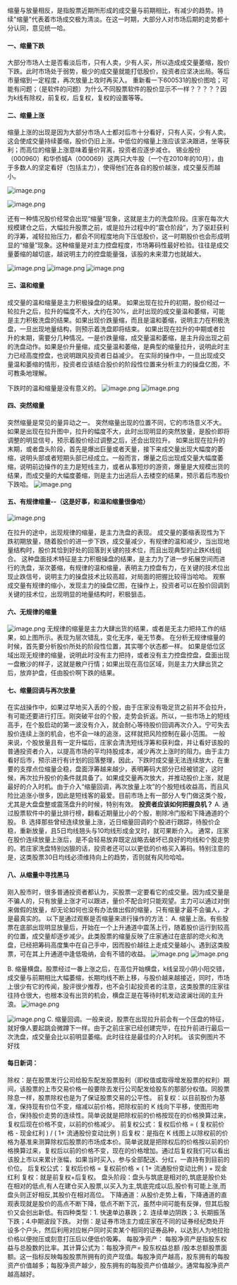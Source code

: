 缩量与放量相反，是指股票近期所形成的成交量与前期相比，有减少的趋势。持续"缩量"代表着市场成交极为清淡。在这一时期，大部分人对市场后期的走势都十分认同，意见统一哈。
#### 一、缩量下跌
大部分市场人士是否看淡后市，只有人卖，少有人买，所以造成成交量萎缩，股价下跌。此时市场处于弱势，极少的成交量就能打低股价，投资者应坚决出局。等后市量缩到一定程度，再次放量上攻时再买入。
重新看一下600531的股价图哈；可能有问题；（是软件的问题）为什么不同股票软件的股价显示不一样？？？？？因为k线有除权，前复权，后复权，复权的设置等等。
#### 二、缩量上涨
缩量上涨的出现是因为大部分市场人士都对后市十分看好，只有人买，少有人卖。这会使成交量持续萎缩，股价仍旧上涨。中低位的缩量上涨应该坚决跟进，坐等获利；而高位的缩量上涨意味着量价背离，投资者应逐步减仓。
锡业股份（000960）和华侨城A（000069）这两只大牛股（一个在2010年的10月），由于多数人的坚定看好（包括主力），使得他们在各自的股价越涨，成交量反而越小。

![image.png](https://upload-images.jianshu.io/upload_images/8195910-29eac89eb78d84e0.png?imageMogr2/auto-orient/strip%7CimageView2/2/w/1240)

![image.png](https://upload-images.jianshu.io/upload_images/8195910-27ba67ed01dd5f17.png?imageMogr2/auto-orient/strip%7CimageView2/2/w/1240)

还有一种情况股价经常会出现“缩量”现象，这就是主力的洗盘阶段。庄家在每次大规模建仓之后，大幅拉升股票之前，或是拉升过程中的“震仓阶段”，为了驱赶获利的浮筹，减轻拉抬压力，都会不同程度地向下压低股价，这一时期股价也会形成明显的“缩量”现象。这种缩量是对主力控盘程度，市场筹码性最好检验。往往是成交量萎缩的越切底，越说明主力的控盘能量强，该股的未来潜力也就越大。

![image.png](https://upload-images.jianshu.io/upload_images/8195910-ff6578178d3c1871.png?imageMogr2/auto-orient/strip%7CimageView2/2/w/1240)
![image.png](https://upload-images.jianshu.io/upload_images/8195910-c466bb7a38e724de.png?imageMogr2/auto-orient/strip%7CimageView2/2/w/1240)
![image.png](https://upload-images.jianshu.io/upload_images/8195910-e6652104d2ec759b.png?imageMogr2/auto-orient/strip%7CimageView2/2/w/1240)
#### 三、温和缩量
成交量的温和缩量是主力积极操盘的结果。
如果出现在拉升的初期，股价经过一轮拉升之后，拉升的幅度不大，大约在30%，此时出现的成交量温和萎缩，可能是主力积极洗盘的结果。如果出现价跌量缩，而且是温和萎缩，说明主力在积极洗盘，一旦出现地量结构，则预示着洗盘即将结束。
如果出现在拉升的中期或者拉升的末期，需要分几种情况。一是价跌量缩，成交量温和萎缩，是主升段出现之前的洗盘动作。如果是价升量缩，成交量温和萎缩，是典型的缩量拉升，说明此时主力已经高度控盘，也说明跟风投资者日益减少。
在实际的操作中，一旦出现成交量温和萎缩的情形，投资者应该结合股价的阶段性位置来分析主力的操盘亿图，不可教条地理解。

下跌时的温和缩量是没有意义的。
![image.png](https://upload-images.jianshu.io/upload_images/8195910-d87b8140c914558f.png?imageMogr2/auto-orient/strip%7CimageView2/2/w/1240)
![image.png](https://upload-images.jianshu.io/upload_images/8195910-f91b60ba7892f150.png?imageMogr2/auto-orient/strip%7CimageView2/2/w/1240)
#### 四、突然缩量
突然缩量是常见的量异动之一。
突然缩量出现的位置不同，它的市场意义不大。如果是出现在拉升图中，拉升的幅度不大，此时出现明显的突然放量，是股价即将调整的明显信号，预示着股价经过调整之后，还会出现拉升。
如果出现在拉升的末期，或者盘头阶段，首先是爆出巨量或者天量，接下来成交量出现大幅度的萎缩，说明头部或者短期头部已经成立。一般而言，爆量之后出现成交量大幅度萎缩，说明前边操作的主力是短线主力，或者从事短炒的游资，爆量是大规模出货的结果，而成交量的大幅度萎缩，则是主力出逃后人去楼空的结果，预示着后市股价下跌哈。
![image.png](https://upload-images.jianshu.io/upload_images/8195910-73589afa7edf73c5.png?imageMogr2/auto-orient/strip%7CimageView2/2/w/1240)
#### 五、有规律缩量--（这是好事，和温和缩量很像哈）
![image.png](https://upload-images.jianshu.io/upload_images/8195910-5d7319ce4c4c1d19.png?imageMogr2/auto-orient/strip%7CimageView2/2/w/1240)

在拉升的途中，出现规律的缩量，是主力洗盘的表现。
成交量的萎缩表现性为下跌初期放量，随着股价的进一步下跌，成交量减少，有规律的温和减少，当出现地量结构时，股价其恰到好处的回落到关键的技术位，而且出现典型的止跌K线组合。
这种盘面技术特征是主力积极操盘的结果，是主力为了进一步拓展空间而进行的洗盘，渐次萎缩，有规律的温和缩量，表明主力控盘有力，在关键的技术位出现止跌信号，说明主力的操盘技术比较高超，对局面的把握比较得当哈哈。
观察成交量有规律的缩小，发现主力的操盘亿图，在操作上，投资者可以在股价回调到关键的技术位，出现明显的地量结构时，积极狙击。
#### 六、无规律的缩量
![image.png](https://upload-images.jianshu.io/upload_images/8195910-4f27a92951426fe3.png?imageMogr2/auto-orient/strip%7CimageView2/2/w/1240)
无规律的缩量是主力大肆出货的结果，或者是无主力把持工作的结果，如上图所示。表现为层次错乱，变化无序，毫无节奏。
在分析无规律缩量的时候，首先要分析股价所处的阶段性位置，其实哪个状态都一样。
如果是低位区域出现无规律的缩量，说明此时没有主力把持，或者没有主力控盘控盘，盘面出现一盘散沙的样子，这就是散户行情；如果出现在高位区域，则是主力大肆出货之后，放弃护盘，任由股价啊下跌的结果。
#### 七、缩量回调与再次放量
在实战操作中，如果过早地买入丢的个股，由于庄家没有吸足货之前并不会拉升，有可能还要进行打压。刚突破平台的个股，走势会折返。所以，一些市场上的短线高手，在个股启动的第一波没有介入，就会耐心等待股价回调再次介入。宁可失去股价连续上涨的机会，也不会一味的追涨，这样就把风险控制在最小范围。
一般来说，个股放量且有一定升幅后，庄家会清洗短线浮筹和获利盘，并让看好该股的普通投资者介入，以提高市场的平均持股成本，减少再次上涨时的阻力。由于主力看好后市，预示进行有计划的回落整理，因此，下跌时成交量无法连续放大，在重要的支撑点位缩量企稳，盘面浮筹越来越少，表明筹码大部分已经被锁定，这时候，再次拉升股价的条件就具备了。如果成交量再次放大，并推动股价上涨，就是最好的介入时机。由于介入“缩量回调，再次放量上攻”的个股短线收益高，而且风险比追涨小很多，因此是短线客的最爱。目前市场上有一部分人专门做这类个股，尤其是大盘盘整或震荡盘升的时候，特别有效。
**投资者应该如何把握良机？**
A. 通过股票软件中的量比排行榜，翻看近期量比小的个股，剔除冷门股和下降通道的个股。
B. 选择那些曾经连续放量上涨，近日缩量回调的个股进行跟踪，待股价企稳，重新放量，且5日均线翘头与10均线形成金叉时，就可果断介入。
    通常，庄家在股价连续放量上涨后，是不会轻易放弃既定战略去破坏已良好的均线和个股走势的。若庄家洗盘特别凶狠的话，投资者还可以以更低的价格买入筹码。特别注意的是，这类股票30日均线必须维持向上的趋势，否则就有风险哈哈。
#### 八、从缩量中寻找黑马
刚入股市时，很多普通投资者都认为，买股票一定要看它的成交量。因为成交量是不骗人的，只有放量上涨才可以跟进，量价不配合时只能观望。主力可以通过对倒来做假的放量，却无论如何也没有办法做出假的缩量，只有缩量才最不会骗人，才是最真实的。
以下是通过观察是否缩量来进行操作的方法：
A. 缩量上涨。有些股票在底部出现明显放量后，开始在一个上升通道中震荡上行，随着股价运行到较高的位置，成交量却逐步减少。此类股票的缩量反映了庄家通过在底部的熄火和洗盘，已经把筹码高度集中在自己手中，因而股价越往上走成交量越小。遇到这类股票，可在其上升通道中逢低吸纳，会有不错的收益。
![image.png](https://upload-images.jianshu.io/upload_images/8195910-65f39c3809ae91a5.png?imageMogr2/auto-orient/strip%7CimageView2/2/w/1240)
![image.png](https://upload-images.jianshu.io/upload_images/8195910-f2e6a9803b58b16f.png?imageMogr2/auto-orient/strip%7CimageView2/2/w/1240)

B.  缩量横盘。股票经过一番上涨之后，在高位开始横盘，k线呈现小阴小阳交错，成交量与前期相比大幅萎缩，长期均线不断上移，与股价越来越接近，同时，市场上很少有它的传闻，股评很少推荐，也不会引起投资者的注意，这类股票的庄家往往持仓很大，也根本没有出货的机会，横盘正是在等待时机发动波澜壮阔的主升浪。
![image.png](https://upload-images.jianshu.io/upload_images/8195910-79395c1e3c3f505b.png?imageMogr2/auto-orient/strip%7CimageView2/2/w/1240)

![image.png](https://upload-images.jianshu.io/upload_images/8195910-983e08187bfd0774.png?imageMogr2/auto-orient/strip%7CimageView2/2/w/1240)
C. 缩量回调。一般来说，股票在出现拉升前会有一个压盘的特征，就好像人要起跳会微蹲下一样。由于之前庄家已经创建完毕，在拉升前进行最后一次洗盘，成交量会比以前明显萎缩。此时往往是最佳的介入时机。
该实例图片不好找




#### 每日新词： 
除权：是在股票发行公司给股东配发股票股利（即权值或取得增发股票的权利）期间，该股票的上市交易价格一般要除去发行公司配发给股东的那部分权值。同股票除息一样，股票除权也是为了保证股票交易的公平性。
前复权：以目前股价为基准，保持现有价位不变，缩减以前价格，把除权前的 K 线向下平移，使图形吻合，保持股价走势的连续性。简单说就是把除权前的价格按现在的价格换算过来，复权后现在价格不变，以前的价格减少。
前复权公式：复权后价格 = ( 复权前价格 - 现金红利 ) / ( 1+ 流通股份变动比例 )
后复权：是指在 K 线图上以除权前的价格为基准来测算除权后股票的市场成本价。简单说就是把除权后的价格按以前的价格换算过来，复权后以前的价格不变，现在的价格增加。通过后复权我们可以看出该股上市以来累计涨幅，如果当时买入，参与全部配送、分红，一直持有到目前的价位。
后复权公式：复权后价格 = 复权前价格 × ( 1+ 流通股份变动比例 ) + 现金红利
复权：就是前复权+后复权。
盘头阶段：盘头与筑底是相对的,筑底是股价处在相对的低点,有人在建仓买入股票,以买入为主,筑底完成以后,股价有可能上涨,而盘头则正好相反,其股价在相对高位。
下降通道：从股价走势上看，下降通道的直观表现就是股价的高点不断下降，低点不断下沉，虽然中间可能有反弹，但其后股价又会创出新低。有四种类型：1. 快速单边暴跌；2. 连续单边阴跌；3. 长期振荡下跌；4.中期波段下跌。
对倒：是证券市场主力或庄家在不同的证券经纪商处开设多个户头，然后利用对应帐户同时买卖某个相同的证券品种，以达到人为地拉抬价格以便抛压或刻意打压后以便低价吸筹。
每股净资产： 每股净资产是指股东权益与总股数的比率。其计算公式为：每股净资产= 股东权益总额 /股本总额股票面额。这一指标反映每股股票所拥有的资产现值。每股净资产越高，股东拥有的每股资产价值越多；每股净资产越少，股东拥有的每股资产价值越少。通常每股净资产越高越好。

